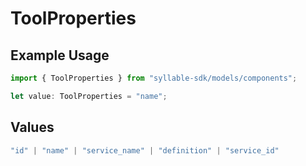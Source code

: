 # ToolProperties

## Example Usage

```typescript
import { ToolProperties } from "syllable-sdk/models/components";

let value: ToolProperties = "name";
```

## Values

```typescript
"id" | "name" | "service_name" | "definition" | "service_id"
```